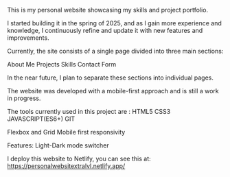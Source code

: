 This is my personal website showcasing my skills and project portfolio.

I started building it in the spring of 2025, and as I gain more experience and knowledge, I continuously refine and update it with new features and improvements.

Currently, the site consists of a single page divided into three main sections:

About Me
Projects
Skills
Contact Form

In the near future, I plan to separate these sections into individual pages.

The website was developed with a mobile-first approach and is still a work in progress.

The tools currently used in this project are :
HTML5
CSS3
JAVASCRIPT(ES6+)
GIT

Flexbox and Grid
Mobile first responsivity

Features:
Light-Dark mode switcher

I deploy this website to Netlify, you can see this at: https://personalwebsitextralvl.netlify.app/

